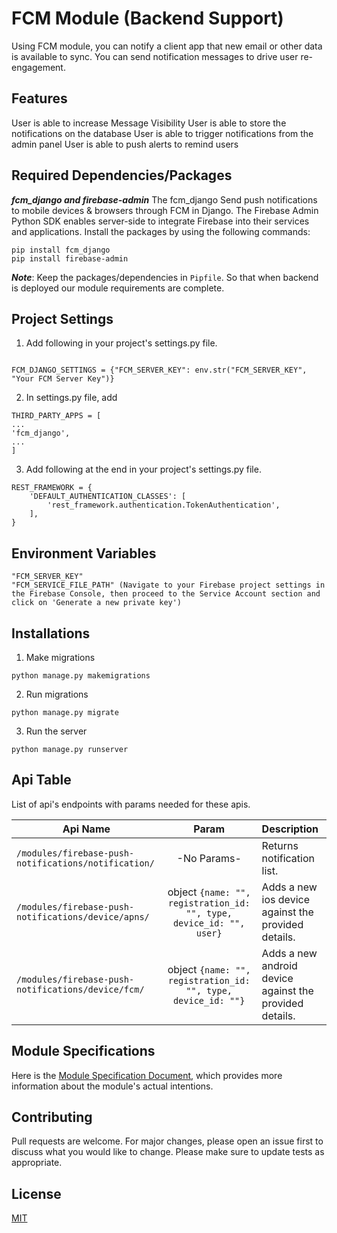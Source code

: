 # FCM Module (Backend Support)
Using FCM module, you can notify a client app that new email or other data is available to sync. You can send notification messages to drive user re-engagement.

## Features
User is able to increase Message Visibility
User is able to store the notifications on the database
User is able to trigger notifications from the admin panel
User is able to push alerts to remind users


## Required Dependencies/Packages
***fcm_django and firebase-admin***
The fcm_django Send push notifications to mobile devices & browsers through FCM in Django.
The Firebase Admin Python SDK enables server-side to integrate Firebase into their services and applications.
Install the packages by using the following commands:
```console
pip install fcm_django
pip install firebase-admin
```
***Note***: Keep the packages/dependencies in `Pipfile`. So that when backend is deployed our module requirements are complete.


## Project Settings

1. Add following in your project's settings.py file.

```

FCM_DJANGO_SETTINGS = {"FCM_SERVER_KEY": env.str("FCM_SERVER_KEY", "Your FCM Server Key")}

```

2. In settings.py file, add

```
THIRD_PARTY_APPS = [
...
'fcm_django',
...
]
```

3. Add following at the end in your project's settings.py file.

```
REST_FRAMEWORK = {
    'DEFAULT_AUTHENTICATION_CLASSES': [
        'rest_framework.authentication.TokenAuthentication',
    ],
}
```

## Environment Variables

```.env
"FCM_SERVER_KEY"
"FCM_SERVICE_FILE_PATH" (Navigate to your Firebase project settings in the Firebase Console, then proceed to the Service Account section and click on 'Generate a new private key')
```

## Installations
1. Make migrations

```console
python manage.py makemigrations
```
2. Run migrations

```console
python manage.py migrate
```
3. Run the server

```console
python manage.py runserver
```


## Api Table
List of api's endpoints with params needed for these apis.

| Api Name                       | Param        | Description                                                    |
| ------------------------------ |:------------:|:---------------------------------------------------------------|
| `/modules/firebase-push-notifications/notification/`| -No Params-  | Returns notification list. |
| `/modules/firebase-push-notifications/device/apns/`|  object `{name: "", registration_id: "", type, device_id: "", user}`  |Adds a new ios device against the provided details.|
| `/modules/firebase-push-notifications/device/fcm/`|  object `{name: "", registration_id: "", type, device_id: ""}`  |Adds a new android device against the provided details.|

## Module Specifications
Here is the [Module Specification Document](https://docs.google.com/document/d/1DI90lngd8ZnKauMngxZQZHaUDNY_2ZKS0IVT91K0XcE/edit?usp=sharing), which provides more information about the module's actual intentions.

## Contributing
Pull requests are welcome. For major changes, please open an issue first to discuss what you would like to change. Please make sure to update tests as appropriate.

## License
[MIT](https://choosealicense.com/licenses/mit/)

